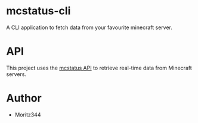 # mcstatus-cli
A CLI application to fetch data from your favourite minecraft server.

# API
This project uses the [mcstatus API](https://mcstatus.io/docs) to retrieve real-time data from Minecraft servers.

# Author
- Moritz344
